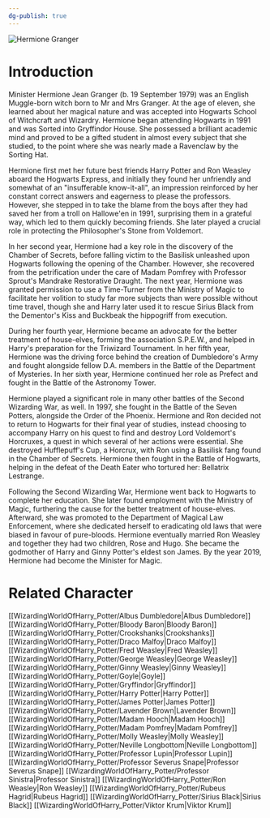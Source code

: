 ```yaml
---
dg-publish: true
---
```

![Hermione Granger](http://rxbg5ysja.bkt.gdipper.com/Hermione_Granger.png)
# Introduction
Minister Hermione Jean Granger (b. 19 September 1979) was an English Muggle-born witch born to Mr and Mrs Granger. At the age of eleven, she learned about her magical nature and was accepted into Hogwarts School of Witchcraft and Wizardry. Hermione began attending Hogwarts in 1991 and was Sorted into Gryffindor House. She possessed a brilliant academic mind and proved to be a gifted student in almost every subject that she studied, to the point where she was nearly made a Ravenclaw by the Sorting Hat. 

Hermione first met her future best friends Harry Potter and Ron Weasley aboard the Hogwarts Express, and initially they found her unfriendly and somewhat of an "insufferable know-it-all",  an impression reinforced by her constant correct answers and eagerness to please the professors. However, she stepped in to take the blame from the boys after they had saved her from a troll on Hallowe'en in 1991, surprising them in a grateful way, which led to them quickly becoming friends. She later played a crucial role in protecting the Philosopher's Stone from Voldemort.   

In her second year, Hermione had a key role in the discovery of the Chamber of Secrets, before falling victim to the Basilisk unleashed upon Hogwarts following the opening of the Chamber. However, she recovered from the petrification under the care of Madam Pomfrey with Professor Sprout's Mandrake Restorative Draught. The next year, Hermione was granted permission to use a Time-Turner from the Ministry of Magic to facilitate her volition to study far more subjects than were possible without time travel, though she and Harry later used it to rescue Sirius Black from the Dementor's Kiss and Buckbeak the hippogriff from execution.     

During her fourth year, Hermione became an advocate for the better treatment of house-elves, forming the association S.P.E.W., and helped in Harry's preparation for the Triwizard Tournament. In her fifth year, Hermione was the driving force behind the creation of Dumbledore's Army and fought alongside fellow D.A. members in the Battle of the Department of Mysteries. In her sixth year, Hermione continued her role as Prefect and fought in the Battle of the Astronomy Tower.    

Hermione played a significant role in many other battles of the Second Wizarding War, as well. In 1997, she fought in the Battle of the Seven Potters, alongside the Order of the Phoenix. Hermione and Ron decided not to return to Hogwarts for their final year of studies, instead choosing to accompany Harry on his quest to find and destroy Lord Voldemort's Horcruxes, a quest in which several of her actions were essential. She destroyed Hufflepuff's Cup, a Horcrux, with Ron using a Basilisk fang found in the Chamber of Secrets. Hermione then fought in the Battle of Hogwarts, helping in the defeat of the Death Eater who tortured her: Bellatrix Lestrange.  

Following the Second Wizarding War, Hermione went back to Hogwarts to complete her education. She later found employment with the Ministry of Magic, furthering the cause for the better treatment of house-elves. Afterward, she was promoted to the Department of Magical Law Enforcement, where she dedicated herself to eradicating old laws that were biased in favour of pure-bloods. Hermione eventually married Ron Weasley and together they had two children, Rose and Hugo. She became the godmother of Harry and Ginny Potter's eldest son James. By the year 2019, Hermione had become the Minister for Magic.

# Related Character
[[WizardingWorldOfHarry_Potter/Albus Dumbledore\|Albus Dumbledore]]
[[WizardingWorldOfHarry_Potter/Bloody Baron\|Bloody Baron]]
[[WizardingWorldOfHarry_Potter/Crookshanks\|Crookshanks]]
[[WizardingWorldOfHarry_Potter/Draco Malfoy\|Draco Malfoy]]
[[WizardingWorldOfHarry_Potter/Fred Weasley\|Fred Weasley]]
[[WizardingWorldOfHarry_Potter/George Weasley\|George Weasley]]
[[WizardingWorldOfHarry_Potter/Ginny Weasley\|Ginny Weasley]]
[[WizardingWorldOfHarry_Potter/Goyle\|Goyle]]
[[WizardingWorldOfHarry_Potter/Gryffindor\|Gryffindor]]
[[WizardingWorldOfHarry_Potter/Harry Potter\|Harry Potter]]
[[WizardingWorldOfHarry_Potter/James Potter\|James Potter]]
[[WizardingWorldOfHarry_Potter/Lavender Brown\|Lavender Brown]]
[[WizardingWorldOfHarry_Potter/Madam Hooch\|Madam Hooch]]
[[WizardingWorldOfHarry_Potter/Madam Pomfrey\|Madam Pomfrey]]
[[WizardingWorldOfHarry_Potter/Molly Weasley\|Molly Weasley]]
[[WizardingWorldOfHarry_Potter/Neville Longbottom\|Neville Longbottom]]
[[WizardingWorldOfHarry_Potter/Professor Lupin\|Professor Lupin]]
[[WizardingWorldOfHarry_Potter/Professor Severus Snape\|Professor Severus Snape]]
[[WizardingWorldOfHarry_Potter/Professor Sinistra\|Professor Sinistra]]
[[WizardingWorldOfHarry_Potter/Ron Weasley\|Ron Weasley]]
[[WizardingWorldOfHarry_Potter/Rubeus Hagrid\|Rubeus Hagrid]]
[[WizardingWorldOfHarry_Potter/Sirius Black\|Sirius Black]]
[[WizardingWorldOfHarry_Potter/Viktor Krum\|Viktor Krum]]
